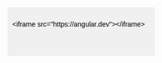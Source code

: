 
<svg width="300" height="100" xmlns="http://www.w3.org/2000/svg">
    <rect width="100%" height="100%" fill="#f0f0f0" />
    <text x="10" y="40" fill="black" font-family="Arial" font-size="14">
        &lt;iframe src="https://angular.dev"&gt;&lt;/iframe&gt;
    </text>
</svg>

